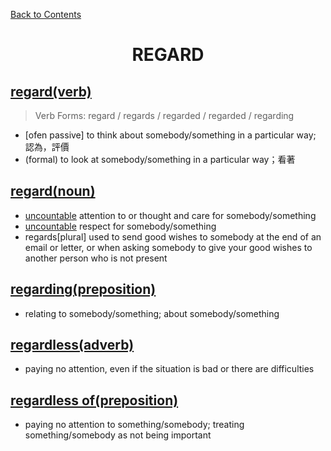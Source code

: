 [Back to Contents](../../../README.md)

# <p style="text-align: center;">REGARD</p>

## [regard(verb)](https://www.oxfordlearnersdictionaries.com/definition/english/regard_1)
> Verb Forms: regard / regards / regarded / regarded / regarding
- [ofen passive] to think about somebody/something in a particular way; 認為，評價
- (formal) to look at somebody/something in a particular way；看著

## [regard(noun)](https://www.oxfordlearnersdictionaries.com/definition/english/regard_2)
- [uncountable](formal) attention to or thought and care for somebody/something
- [uncountable](formal) respect for somebody/something
- regards[plural] used to send good wishes to somebody at the end of an email or letter, or when asking somebody to give your good wishes to another person who is not present

## [regarding(preposition)](https://www.oxfordlearnersdictionaries.com/definition/english/regarding)
- relating to somebody/something; about somebody/something

## [regardless(adverb)](https://www.oxfordlearnersdictionaries.com/definition/english/regardless)
- paying no attention, even if the situation is bad or there are difficulties

## [regardless of(preposition)](https://www.oxfordlearnersdictionaries.com/definition/english/regardless-of)
- paying no attention to something/somebody; treating something/somebody as not being important
